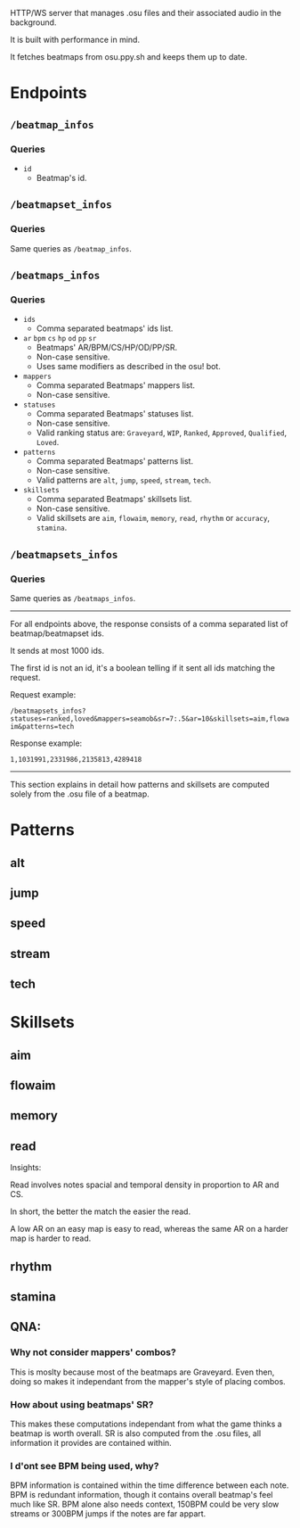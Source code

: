 HTTP/WS server that manages .osu files and their associated audio in the background.

It is built with performance in mind.

It fetches beatmaps from osu.ppy.sh and keeps them up to date.

# Endpoints

## `/beatmap_infos`

### Queries

- `id`
	- Beatmap's id.

## `/beatmapset_infos`

### Queries

Same queries as `/beatmap_infos`.

## `/beatmaps_infos`

### Queries

- `ids`
	- Comma separated beatmaps' ids list.
- `ar` `bpm` `cs` `hp` `od` `pp` `sr`
	- Beatmaps' AR/BPM/CS/HP/OD/PP/SR.
	- Non-case sensitive.
	- Uses same modifiers as described in the osu! bot.
- `mappers`
	- Comma separated Beatmaps' mappers list.
	- Non-case sensitive.
- `statuses`
	- Comma separated Beatmaps' statuses list.
	- Non-case sensitive.
	- Valid ranking status are: `Graveyard`, `WIP`, `Ranked`, `Approved`, `Qualified`, `Loved`.
- `patterns`
	- Comma separated Beatmaps' patterns list.
	- Non-case sensitive.
	- Valid patterns are `alt`, `jump`, `speed`, `stream`, `tech`.
- `skillsets`
	- Comma separated Beatmaps' skillsets list.
	- Non-case sensitive.
	- Valid skillsets are `aim`, `flowaim`, `memory`, `read`, `rhythm` or `accuracy`, `stamina`.

## `/beatmapsets_infos`

### Queries

Same queries as `/beatmaps_infos`.

---

For all endpoints above, the response consists of a comma separated list of beatmap/beatmapset ids.

It sends at most 1000 ids.

The first id is not an id, it's a boolean telling if it sent all ids matching the request.

Request example:

`/beatmapsets_infos?statuses=ranked,loved&mappers=seamob&sr=7:.5&ar=10&skillsets=aim,flowaim&patterns=tech`

Response example:

`1,1031991,2331986,2135813,4289418`

---

This section explains in detail how patterns and skillsets are computed solely from the .osu file of a beatmap.

# Patterns

## alt



## jump



## speed



## stream



## tech



# Skillsets

## aim



## flowaim



## memory



## read

Insights:

Read involves notes spacial and temporal density in proportion to AR and CS.

In short, the better the match the easier the read.

A low AR on an easy map is easy to read, whereas the same AR on a harder map is harder to read.

## rhythm



## stamina



## QNA:

### Why not consider mappers' combos?

This is moslty because most of the beatmaps are Graveyard. Even then, doing so makes it independant from the mapper's style of placing combos.

### How about using beatmaps' SR?

This makes these computations independant from what the game thinks a beatmap is worth overall. SR is also computed from the .osu files, all information it provides are contained within.

### I d'ont see BPM being used, why?

BPM information is contained within the time difference between each note. BPM is redundant information, though it contains overall beatmap's feel much like SR. BPM alone also needs context, 150BPM could be very slow streams or 300BPM jumps if the notes are far appart.

